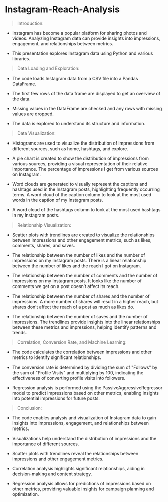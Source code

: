# Instagram-Reach-Analysis
> Introduction:

  * Instagram has become a popular platform for sharing photos and videos. Analyzing Instagram data can provide insights into impressions, engagement, and relationships between metrics.

  * This presentation explores Instagram data using Python and various libraries.

> Data Loading and Exploration:

  * The code loads Instagram data from a CSV file into a Pandas DataFrame.
  
  * The first few rows of the data frame are displayed to get an overview of the data.
  
  * Missing values in the DataFrame are checked and any rows with missing values are dropped.
  
  * The data is explored to understand its structure and information.

> Data Visualization:

  * Histograms are used to visualize the distribution of impressions from different sources, such as home, hashtags, and explore.

  * A pie chart is created to show the distribution of impressions from various sources, providing a visual representation of their relative importance. The percentage of impressions I get from various sources on Instagram.

  * Word clouds are generated to visually represent the captions and hashtags used in the Instagram posts, highlighting frequently occurring terms. A  word cloud of the caption column to look at the most used words in the caption of my Instagram posts.

  * A word cloud of the hashtags column to look at the most used hashtags in my Instagram posts.

> Relationship Visualization:

  * Scatter plots with trendlines are created to visualize the relationships between impressions and other engagement metrics, such as likes, comments, shares, and saves.
    
  * The relationship between the number of likes and the number of impressions on my Instagram posts. There is a linear relationship between the number of likes and the reach I got on Instagram.
  
  * The relationship between the number of comments and the number of impressions on my Instagram posts. It looks like the number of comments we get on a post doesn’t affect its reach.

  * The relationship between the number of shares and the number of impressions. A more number of shares will result in a higher reach, but shares don’t affect the reach of a post as much as likes do.

  * The relationship between the number of saves and the number of impressions. The trendlines provide insights into the linear relationships between these metrics and impressions, helping identify patterns and trends.

> Correlation, Conversion Rate, and Machine Learning:

* The code calculates the correlation between impressions and other metrics to identify significant relationships.

*  The conversion rate is determined by dividing the sum of "Follows" by the sum of "Profile Visits" and multiplying by 100, indicating the effectiveness of converting profile visits into followers.

*  Regression analysis is performed using the PassiveAggressiveRegressor model to predict impressions based on other metrics, enabling insights into potential impressions for future posts.

>  Conclusion:

* The code enables analysis and visualization of Instagram data to gain insights into impressions, engagement, and relationships between metrics.  

* Visualizations help understand the distribution of impressions and the importance of different sources.

* Scatter plots with trendlines reveal the relationships between impressions and other engagement metrics.

* Correlation analysis highlights significant relationships, aiding in decision-making and content strategy.

* Regression analysis allows for predictions of impressions based on other metrics, providing valuable insights for campaign planning and optimization.
 
